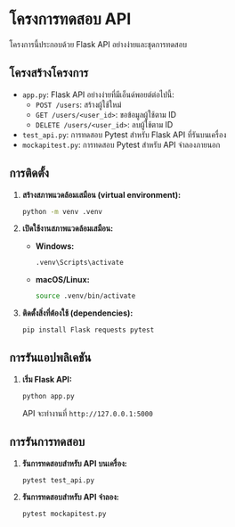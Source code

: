 # โครงการทดสอบ API

โครงการนี้ประกอบด้วย Flask API อย่างง่ายและชุดการทดสอบ

## โครงสร้างโครงการ

- `app.py`: Flask API อย่างง่ายที่มีเอ็นด์พอยต์ต่อไปนี้:
  - `POST /users`: สร้างผู้ใช้ใหม่
  - `GET /users/<user_id>`: ขอข้อมูลผู้ใช้ตาม ID
  - `DELETE /users/<user_id>`: ลบผู้ใช้ตาม ID
- `test_api.py`: การทดสอบ Pytest สำหรับ Flask API ที่รันบนเครื่อง
- `mockapitest.py`: การทดสอบ Pytest สำหรับ API จำลองภายนอก

## การติดตั้ง

1. **สร้างสภาพแวดล้อมเสมือน (virtual environment):**
   ```bash
   python -m venv .venv
   ```

2. **เปิดใช้งานสภาพแวดล้อมเสมือน:**
   - **Windows:**
     ```bash
     .venv\Scripts\activate
     ```
   - **macOS/Linux:**
     ```bash
     source .venv/bin/activate
     ```

3. **ติดตั้งสิ่งที่ต้องใช้ (dependencies):**
   ```bash
   pip install Flask requests pytest
   ```

## การรันแอปพลิเคชัน

1. **เริ่ม Flask API:**
   ```bash
   python app.py
   ```
   API จะทำงานที่ `http://127.0.0.1:5000`

## การรันการทดสอบ

1. **รันการทดสอบสำหรับ API บนเครื่อง:**
   ```bash
   pytest test_api.py
   ```

2. **รันการทดสอบสำหรับ API จำลอง:**
   ```bash
   pytest mockapitest.py
   ```
